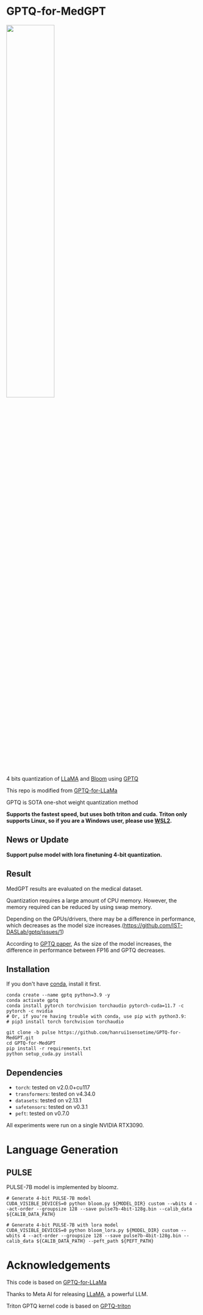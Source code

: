 # GPTQ-for-MedGPT
<img src = https://user-images.githubusercontent.com/64115820/235287009-2d07bba8-9b85-4973-9e06-2a3c28777f06.png width="50%" height="50%">

4 bits quantization of [LLaMA](https://arxiv.org/abs/2302.13971) and [Bloom](https://arxiv.org/abs/2211.05100) using [GPTQ](https://arxiv.org/abs/2210.17323)

This repo is modified from [GPTQ-for-LLaMa](https://github.com/qwopqwop200/GPTQ-for-LLaMa)

GPTQ is SOTA one-shot weight quantization method

**Supports the fastest speed, but uses both triton and cuda.**
**Triton only supports Linux, so if you are a Windows user, please use [WSL2](https://learn.microsoft.com/en-us/windows/wsl/install).**

## News or Update
**Support pulse model with lora finetuning 4-bit quantization.**
## Result
MedGPT results are evaluated on the medical dataset.

Quantization requires a large amount of CPU memory. However, the memory required can be reduced by using swap memory.

Depending on the GPUs/drivers, there may be a difference in performance, which decreases as the model size increases.(https://github.com/IST-DASLab/gptq/issues/1)

According to [GPTQ paper](https://arxiv.org/abs/2210.17323), As the size of the model increases, the difference in performance between FP16 and GPTQ decreases.

## Installation
If you don't have [conda](https://docs.conda.io/en/latest/miniconda.html), install it first.
```
conda create --name gptq python=3.9 -y
conda activate gptq
conda install pytorch torchvision torchaudio pytorch-cuda=11.7 -c pytorch -c nvidia
# Or, if you're having trouble with conda, use pip with python3.9:
# pip3 install torch torchvision torchaudio

git clone -b pulse https://github.com/hanrui1sensetime/GPTQ-for-MedGPT.git
cd GPTQ-for-MedGPT
pip install -r requirements.txt
python setup_cuda.py install
```
## Dependencies

* `torch`: tested on v2.0.0+cu117
* `transformers`: tested on v4.34.0
* `datasets`: tested on v2.13.1
* `safetensors`: tested on v0.3.1
* `peft`: tested on v0.7.0

All experiments were run on a single NVIDIA RTX3090.

# Language Generation
## PULSE

PULSE-7B model is implemented by bloomz.

```
# Generate 4-bit PULSE-7B model
CUDA_VISIBLE_DEVICES=0 python bloom.py ${MODEL_DIR} custom --wbits 4 --act-order --groupsize 128 --save pulse7b-4bit-128g.bin --calib_data ${CALIB_DATA_PATH}
```

```
# Generate 4-bit PULSE-7B with lora model
CUDA_VISIBLE_DEVICES=0 python bloom_lora.py ${MODEL_DIR} custom --wbits 4 --act-order --groupsize 128 --save pulse7b-4bit-128g.bin --calib_data ${CALIB_DATA_PATH} --peft_path ${PEFT_PATH}
```

# Acknowledgements
This code is based on [GPTQ-for-LLaMa](https://github.com/qwopqwop200/GPTQ-for-LLaMa)

Thanks to Meta AI for releasing [LLaMA](https://arxiv.org/abs/2302.13971), a powerful LLM.

Triton GPTQ kernel code is based on [GPTQ-triton](https://github.com/fpgaminer/GPTQ-triton)
